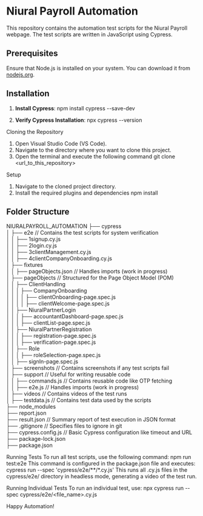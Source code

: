 # Niural Payroll Automation
This repository contains the automation test scripts for the Niural Payroll webpage. The test scripts are written in JavaScript using Cypress.

## Prerequisites
Ensure that Node.js is installed on your system. You can download it from [nodejs.org](https://nodejs.org/).

## Installation
1. **Install Cypress**:
   npm install cypress --save-dev

2. **Verify Cypress Installation**:
   npx cypress --version

Cloning the Repository
  1. Open Visual Studio Code (VS Code).
  2. Navigate to the directory where you want to clone this project.
  3. Open the terminal and execute the following command
     git clone <url_to_this_repository>

Setup
  1. Navigate to the cloned project directory.
  2. Install the required plugins and dependencies
     npm install

## Folder Structure                                                                                                                                                                                                                                                               
NIURALPAYROLL_AUTOMATION
├── cypress                                                                                                                                                                                                                                          
│ ├── e2e // Contains the test scripts for system verification                                                                                                                                                                                       
│ │ ├── 1signup.cy.js                                                                                                                                                                                                                                
│ │ ├── 2login.cy.js                                                                                                                                                                                                                                 
│ │ ├── 3clientManagement.cy.js                                                                                                                                                                                                                      
│ │ ├── 4clientCompanyOnboarding.cy.js                                                                                                                                                                                                               
│ ├── fixtures                                                                                                                                                                                                                                       
│ │ ├── pageObjects.json // Handles imports (work in progress)                                                                                                                                                                                       
│ ├── pageObjects // Structured for the Page Object Model (POM)                                                                                                                                                                                      
│ │ ├── ClientHandling                                                                                                                                                                                                                               
│ │ │ ├── CompanyOnboarding                                                                                                                                                                                                                          
│ │ │ │ ├── clientOnboarding-page.spec.js                                                                                                                                                                                                            
│ │ │ │ ├── clientWelcome-page.spec.js                                                                                                                                                                                                               
│ │ ├── NiuralPartnerLogin                                                                                                                                                                                                                           
│ │ │ ├── accountantDashboard-page.spec.js                                                                                                                                                                                                           
│ │ │ ├── clientList-page.spec.js                                                                                                                                                                                                                    
│ │ ├── NiuralPartnerRegistration                                                                                                                                                                                                                    
│ │ │ ├── registration-page.spec.js                                                                                                                                                                                                                  
│ │ │ ├── verification-page.spec.js                                                                                                                                                                                                                  
│ │ ├── Role                                                                                                                                                                                                                                         
│ │ │ ├── roleSelection-page.spec.js                                                                                                                                                                                                                 
│ │ ├── signIn-page.spec.js                                                                                                                                                                                                                          
│ ├── screenshots // Contains screenshots if any test scripts fail                                                                                                                                                                                   
│ ├── support // Useful for writing reusable code                                                                                                                                                                                                    
│ │ ├── commands.js // Contains reusable code like OTP fetching                                                                                                                                                                                      
│ │ ├── e2e.js // Handles imports (work in progress)                                                                                                                                                                                                 
│ ├── videos // Contains videos of the test runs                                                                                                                                                                                                     
│ ├── testdata.js // Contains test data used by the scripts                                                                                                                                                                                          
├── node_modules                                                                                                                                                                                                                                     
├── report.json                                                                                                                                                                                                                                      
├── result.json // Summary report of test execution in JSON format                                                                                                                                                                                   
├── .gitignore // Specifies files to ignore in git                                                                                                                                                                                                   
├── cypress.config.js // Basic Cypress configuration like timeout and URL                                                                                                                                                                            
├── package-lock.json                                                                                                                                                                                                                                
├── package.json                                                                                                                                                                                                                                     

Running Tests
To run all test scripts, use the following command: 
    npm run test:e2e
This command is configured in the package.json file and executes:
    cypress run --spec 'cypress/e2e/**/*.cy.js'
This runs all .cy.js files in the cypress/e2e/ directory in headless mode, generating a video of the test run.

Running Individual Tests
To run an individual test, use:
  npx cypress run --spec cypress/e2e/<file_name>.cy.js

Happy Automation!
